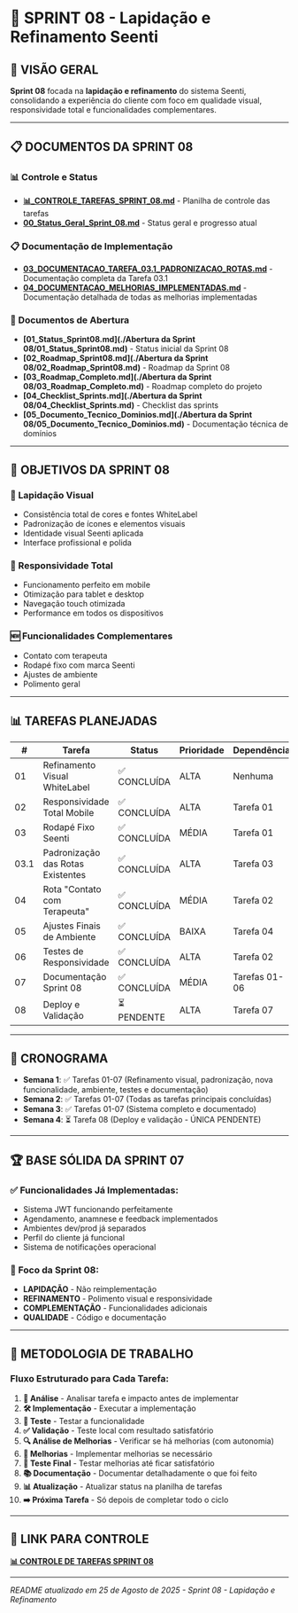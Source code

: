 # 🚀 SPRINT 08 - Lapidação e Refinamento Seenti

## 🎯 **VISÃO GERAL**

**Sprint 08** focada na **lapidação e refinamento** do sistema Seenti, consolidando a experiência do cliente com foco em qualidade visual, responsividade total e funcionalidades complementares.

---

## 📋 **DOCUMENTOS DA SPRINT 08**

### **📊 Controle e Status**
- **[📊_CONTROLE_TAREFAS_SPRINT_08.md](./📊_CONTROLE_TAREFAS_SPRINT_08.md)** - Planilha de controle das tarefas
- **[00_Status_Geral_Sprint_08.md](./00_Status_Geral_Sprint_08.md)** - Status geral e progresso atual

### **📋 Documentação de Implementação**
- **[03_DOCUMENTACAO_TAREFA_03.1_PADRONIZACAO_ROTAS.md](./03_DOCUMENTACAO_TAREFA_03.1_PADRONIZACAO_ROTAS.md)** - Documentação completa da Tarefa 03.1
- **[04_DOCUMENTACAO_MELHORIAS_IMPLEMENTADAS.md](./04_DOCUMENTACAO_MELHORIAS_IMPLEMENTADAS.md)** - Documentação detalhada de todas as melhorias implementadas

### **📄 Documentos de Abertura**
- **[01_Status_Sprint08.md](./Abertura da Sprint 08/01_Status_Sprint08.md)** - Status inicial da Sprint 08
- **[02_Roadmap_Sprint08.md](./Abertura da Sprint 08/02_Roadmap_Sprint08.md)** - Roadmap da Sprint 08
- **[03_Roadmap_Completo.md](./Abertura da Sprint 08/03_Roadmap_Completo.md)** - Roadmap completo do projeto
- **[04_Checklist_Sprints.md](./Abertura da Sprint 08/04_Checklist_Sprints.md)** - Checklist das sprints
- **[05_Documento_Tecnico_Dominios.md](./Abertura da Sprint 08/05_Documento_Tecnico_Dominios.md)** - Documentação técnica de domínios

---

## 🎯 **OBJETIVOS DA SPRINT 08**

### **🎨 Lapidação Visual**
- Consistência total de cores e fontes WhiteLabel
- Padronização de ícones e elementos visuais
- Identidade visual Seenti aplicada
- Interface profissional e polida

### **📱 Responsividade Total**
- Funcionamento perfeito em mobile
- Otimização para tablet e desktop
- Navegação touch otimizada
- Performance em todos os dispositivos

### **🆕 Funcionalidades Complementares**
- Contato com terapeuta
- Rodapé fixo com marca Seenti
- Ajustes de ambiente
- Polimento geral

---

## 📊 **TAREFAS PLANEJADAS**

| # | Tarefa | Status | Prioridade | Dependências |
|---|--------|--------|------------|--------------|
| 01 | Refinamento Visual WhiteLabel | ✅ CONCLUÍDA | ALTA | Nenhuma |
| 02 | Responsividade Total Mobile | ✅ CONCLUÍDA | ALTA | Tarefa 01 |
| 03 | Rodapé Fixo Seenti | ✅ CONCLUÍDA | MÉDIA | Tarefa 01 |
| 03.1 | Padronização das Rotas Existentes | ✅ CONCLUÍDA | ALTA | Tarefa 03 |
| 04 | Rota "Contato com Terapeuta" | ✅ CONCLUÍDA | MÉDIA | Tarefa 02 |
| 05 | Ajustes Finais de Ambiente | ✅ CONCLUÍDA | BAIXA | Tarefa 04 |
| 06 | Testes de Responsividade | ✅ CONCLUÍDA | ALTA | Tarefa 02 |
| 07 | Documentação Sprint 08 | ✅ CONCLUÍDA | MÉDIA | Tarefas 01-06 |
| 08 | Deploy e Validação | ⏳ PENDENTE | ALTA | Tarefa 07 |

---

## 📅 **CRONOGRAMA**

- **Semana 1**: ✅ Tarefas 01-07 (Refinamento visual, padronização, nova funcionalidade, ambiente, testes e documentação)
- **Semana 2**: ✅ Tarefas 01-07 (Todas as tarefas principais concluídas)
- **Semana 3**: ✅ Tarefas 01-07 (Sistema completo e documentado)
- **Semana 4**: ⏳ Tarefa 08 (Deploy e validação - ÚNICA PENDENTE)

---

## 🏆 **BASE SÓLIDA DA SPRINT 07**

### **✅ Funcionalidades Já Implementadas:**
- Sistema JWT funcionando perfeitamente
- Agendamento, anamnese e feedback implementados
- Ambientes dev/prod já separados
- Perfil do cliente já funcional
- Sistema de notificações operacional

### **🎯 Foco da Sprint 08:**
- **LAPIDAÇÃO** - Não reimplementação
- **REFINAMENTO** - Polimento visual e responsividade
- **COMPLEMENTAÇÃO** - Funcionalidades adicionais
- **QUALIDADE** - Código e documentação

---

## 🚀 **METODOLOGIA DE TRABALHO**

### **Fluxo Estruturado para Cada Tarefa:**
1. **📝 Análise** - Analisar tarefa e impacto antes de implementar
2. **🛠️ Implementação** - Executar a implementação
3. **🧪 Teste** - Testar a funcionalidade
4. **✅ Validação** - Teste local com resultado satisfatório
5. **🔍 Análise de Melhorias** - Verificar se há melhorias (com autonomia)
6. **🚀 Melhorias** - Implementar melhorias se necessário
7. **🧪 Teste Final** - Testar melhorias até ficar satisfatório
8. **📚 Documentação** - Documentar detalhadamente o que foi feito
9. **📊 Atualização** - Atualizar status na planilha de tarefas
10. **➡️ Próxima Tarefa** - Só depois de completar todo o ciclo

---

## 🔗 **LINK PARA CONTROLE**

**[📊 CONTROLE DE TAREFAS SPRINT 08](./📊_CONTROLE_TAREFAS_SPRINT_08.md)**

---

*README atualizado em 25 de Agosto de 2025 - Sprint 08 - Lapidação e Refinamento*
